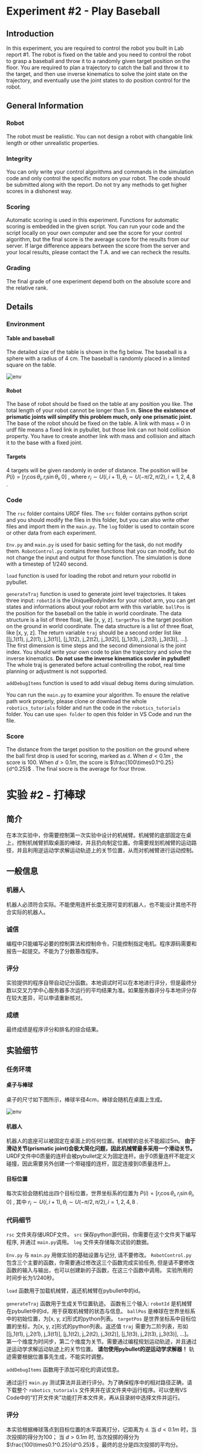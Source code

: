 # Experiment #2 - Play Baseball

## Introduction

In this experiment, you are required to control the robot you built in Lab report #1. The robot is fixed on the table and you need to control the robot to grasp a baseball and throw it to a randomly given target position on the floor. You are required to plan a trajectory to catch the ball and throw it to the target, and then use inverse kinematics to solve the joint state on the trajectory, and eventually use the joint states to do position control for the robot.

## General Information

### Robot

The robot must be realistic. You can not design a robot with changable link length or other unrealistic properties.

### Integrity

You can only write your control algorithms and commands in the simulation code and only control the specific motors on your robot. The code should be submitted along with the report. Do not try any methods to get higher scores in a dishonest way.

### Scoring

Automatic scoring is used in this experiment. Functions for automatic scoring is embedded in the given script. You can run your code and the script locally on your own computer and see the score for your control algorithm, but the final score is the average score for the results from our server. 
If large difference appears between the score from the server and your local results, please contact the T.A. and we can recheck the results.

### Grading

The final grade of one experiment depend both on the absolute score and the relative rank.

## Details

### Environment

#### Table and baseball

The detailed size of the table is shown in the fig below. The baseball is a sphere with a radius of 4 cm. The baseball is randomly placed in a limited square on the table. 

![env](assets/table_size.png)

#### Robot

The base of robot should be fixed on the table at any position you like. The total length of your robot cannot be longer than 5 m. **Since the existence of prismatic joints will simplify this problem much, only one prismatic joint.** The base of the robot should be fixed on the table. A link with mass = 0 in urdf file means a fixed link in pybullet, but those link can not hold collision property. You have to create another link with mass and collision and attach it to the base with a fixed joint.

#### Targets

4 targets will be given randomly in order of distance. The position will be $P(i) = [r_i \cos\theta_i, r_i \sin\theta_i, 0]$ , where $r_i \sim U(i, i+1), \theta_i \sim U(-\pi/2, \pi/2), i=1,2,4,8$ .

### Code

The `rsc` folder contains URDF files. The `src` folder contains python script and you should modify the files in this folder, but you can also write other files and import them in the `main.py`. The `log` folder is used to contain score or other data from each experiment.

`Env.py` and `main.py` is used for basic setting for the task, do not modify them. `RobotControl.py` contains three functions that you can modify, but do not change the input and output for those function. The simulation is done with a timestep of 1/240 second.

`load` function is used for loading the robot and return your robotId in pybullet. 

`generateTraj` function is used to generate joint level trajectories. It takes three input: `robotId` is the UniqueBodyIndex for your robot arm, you can get states and informations about your robot arm with this variable. `ballPos` is the position for the baseball on the table in world coordinate. The data structure is a list of three float, like [x, y, z]. `targetPos` is the target position on the ground in world coordinate. The data structure is a list of three float, like [x, y, z]. The return variable `traj` should be a second order list like [[j_1(t1), j_2(t1), j_3(t1)], [j_1(t2), j_2(t2), j_3(t2)], [j_1(t3), j_2(t3), j_3(t3)], ...]. The first dimension is time steps and the second dimensional is the joint index. You should write your own code to plan the trajectory and solve the inverse kinematics. **Do not use the inverse kinematics sovler in pybullet!** The whole traj is generated before actual controlling the robot, real time planning or adjustment is not supported.

`addDebugItems` function is used to add visual debug items during simulation.

You can run the `main.py` to examine your algorithm. To ensure the relative path work properly, please clone or download the whole `robotics_tutorials` folder and run the code in the `robotics_tutorials` folder. You can use `open folder` to open this folder in VS Code and run the file.

### Score

The distance from the target position to the position on the ground where the ball first drop is used for scoring, marked as `d`. When $d<0.1m$ , the score is 100. When $d>0.1m$, the score is $\frac{100\times0.1^0.25}{d^0.25}$ . The final socre is the average for four throw.

# 实验 #2 - 打棒球

## 简介

在本次实验中，你需要控制第一次实验中设计的机械臂。机械臂的底部固定在桌上，控制机械臂抓取桌面的棒球，并且扔向制定位置。你需要规划机械臂的运动路径，并且利用逆运动学求解运动轨迹上的关节位置，从而对机械臂进行运动控制。

## 一般信息

### 机器人

机器人必须符合实际。不能使用连杆长度无限可变的机器人，也不能设计其他不符合实际的机器人。

### 诚信

编程中只能编写必要的控制算法和控制命令，只能控制指定电机。程序源码需要和报告一起提交。不能为了分数篡改程序。

### 评分

实验提供的程序自带自动记分函数。本地调试时可以在本地进行评分，但是最终分数以交叉力学中心服务器多次运行的平均结果为准。如果服务器评分与本地评分存在较大差异，可以申请重新核对。

### 成绩

最终成绩是程序评分和排名的综合结果。

## 实验细节

### 任务环境

#### 桌子与棒球

桌子的尺寸如下图所示，棒球半径4cm，棒球会随机在桌面上生成。

![env](assets/table_size.png)

#### 机器人

机器人的底座可以被固定在桌面上的任何位置。机械臂的总长不能超过5m。 **由于滑动关节(prismatic joint)会极大简化问题，因此机械臂最多采用一个滑动关节。** URDF文件中0质量的连杆会被pybullet定义为固定连杆。由于0质量连杆不能定义碰撞，因此需要另外创建一个带碰撞的连杆，固定连接到0质量连杆上。

#### 目标位置

每次实验会随机给出四个目标位置，世界坐标系的位置为 $P(i) = [r_i \cos\theta_i, r_i \sin\theta_i, 0]$ , 其中 $r_i \sim U(i, i+1), \theta_i \sim U(-\pi/2, \pi/2), i=1,2,4,8$ .

### 代码细节

`rsc` 文件夹存储URDF文件。 `src` 保存python源代码，你需要在这个文件夹下编写程序, 并通过 `main.py`调用。 `log` 文件夹存储每次试验的数据。

`Env.py` 与 `main.py` 用做实验的基础设置与记分, 请不要修改。 `RobotControl.py` 包含三个主要的函数，你需要通过修改这三个函数完成实验任务, 但是请不要修改函数的输入与输出，也可以创建新的子函数，在这三个函数中调用。 实验所用的时间步长为1/240秒。

`load` 函数用于加载机械臂，返还机械臂在pybullet中的id。

`generateTraj` 函数用于生成关节位置轨迹。 函数有三个输入: `robotId` 是机械臂在pybullet中的id，用于获取机械臂的状态与信息。 `ballPos` 是棒球在世界坐标系中的初始位置，为[x, y, z]形式的python列表。 `targetPos` 是世界坐标系中目标位置的坐标，为[x, y, z]形式的python列表。返还值 `traj` 需要为二阶列表，形如 [[j_1(t1), j_2(t1), j_3(t1)], [j_1(t2), j_2(t2), j_3(t2)], [j_1(t3), j_2(t3), j_3(t3)], ...]。第一个维度为时间步，第二个维度为关节。需要通过编程规划运动轨迹，并且通过逆运动学求解运动轨迹上的关节位置。 **请勿使用pybullet的逆运动学求解器！** 轨迹需要根据位置事先生成，不能实时调整。

`addDebugItems` 函数用于添加可视化的调试信息。

通过运行 `main.py` 测试算法并且进行评分。为了确保程序中的相对路径正确，请下载整个 `robotics_tutorials` 文件夹并在该文件夹中运行程序。可以使用VS Code中的“打开文件夹”功能打开本文件夹，再从目录树中选择文件并运行。

### 评分

本实验根据棒球落点到目标位置的水平距离打分，记距离为 `d`. 当 $d<0.1m$ 时，当次投掷的得分为100； 当 $d>0.1m$ 时, 当次投掷的得分为 $\frac{100\times0.1^0.25}{d^0.25}$ 。最终的总分是四次投掷的平均分。